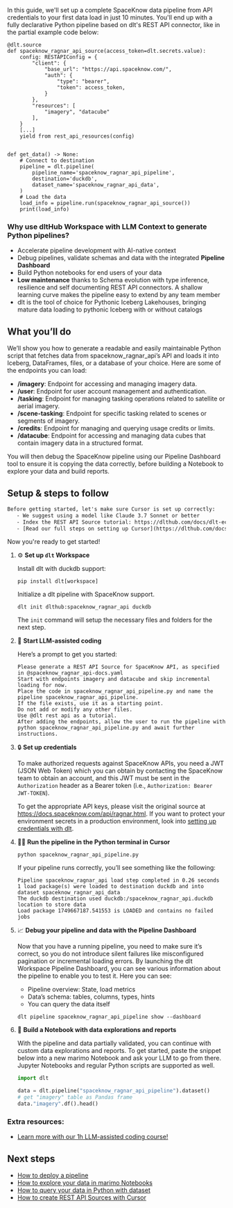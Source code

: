 In this guide, we'll set up a complete SpaceKnow data pipeline from API credentials to your first data load in just 10 minutes. You'll end up with a fully declarative Python pipeline based on dlt's REST API connector, like in the partial example code below:

```python-outcome
@dlt.source
def spaceknow_ragnar_api_source(access_token=dlt.secrets.value):
    config: RESTAPIConfig = {
        "client": {
            "base_url": "https://api.spaceknow.com/",
            "auth": {
                "type": "bearer",
                "token": access_token,
            }
        },
        "resources": [
            "imagery", "datacube"
        ],
    }
    [...]
    yield from rest_api_resources(config)


def get_data() -> None:
    # Connect to destination
    pipeline = dlt.pipeline(
        pipeline_name='spaceknow_ragnar_api_pipeline',
        destination='duckdb',
        dataset_name='spaceknow_ragnar_api_data', 
    )
    # Load the data
    load_info = pipeline.run(spaceknow_ragnar_api_source())
    print(load_info) 
```

### Why use dltHub Workspace with LLM Context to generate Python pipelines?

- Accelerate pipeline development with AI-native context
- Debug pipelines, validate schemas and data with the integrated **Pipeline Dashboard**
- Build Python notebooks for end users of your data
- **Low maintenance** thanks to Schema evolution with type inference, resilience and self documenting REST API connectors. A shallow learning curve makes the pipeline easy to extend by any team member
- dlt is the tool of choice for Pythonic Iceberg Lakehouses, bringing mature data loading to pythonic Iceberg with or without catalogs

## What you’ll do

We’ll show you how to generate a readable and easily maintainable Python script that fetches data from spaceknow_ragnar_api’s API and loads it into Iceberg, DataFrames, files, or a database of your choice. Here are some of the endpoints you can load:

- **/imagery**: Endpoint for accessing and managing imagery data.
- **/user**: Endpoint for user account management and authentication.
- **/tasking**: Endpoint for managing tasking operations related to satellite or aerial imagery.
- **/scene-tasking**: Endpoint for specific tasking related to scenes or segments of imagery.
- **/credits**: Endpoint for managing and querying usage credits or limits.
- **/datacube**: Endpoint for accessing and managing data cubes that contain imagery data in a structured format.

You will then debug the SpaceKnow pipeline using our Pipeline Dashboard tool to ensure it is copying the data correctly, before building a Notebook to explore your data and build reports.

## Setup & steps to follow

```default
Before getting started, let's make sure Cursor is set up correctly:
   - We suggest using a model like Claude 3.7 Sonnet or better
   - Index the REST API Source tutorial: https://dlthub.com/docs/dlt-ecosystem/verified-sources/rest_api/ and add it to context as **@dlt rest api**
   - [Read our full steps on setting up Cursor](https://dlthub.com/docs/dlt-ecosystem/llm-tooling/cursor-restapi#23-configuring-cursor-with-documentation)
```

Now you're ready to get started!

1. ⚙️ **Set up `dlt` Workspace**
    
    Install dlt with duckdb support:
    ```shell
    pip install dlt[workspace]
    ```

    Initialize a dlt pipeline with SpaceKnow support.
    ```shell
    dlt init dlthub:spaceknow_ragnar_api duckdb
    ```

    The `init` command will setup the necessary files and folders for the next step.
    
2. 🤠 **Start LLM-assisted coding**
    
    Here’s a prompt to get you started:
    
    ```prompt
    Please generate a REST API Source for SpaceKnow API, as specified in @spaceknow_ragnar_api-docs.yaml 
    Start with endpoints imagery and datacube and skip incremental loading for now. 
    Place the code in spaceknow_ragnar_api_pipeline.py and name the pipeline spaceknow_ragnar_api_pipeline. 
    If the file exists, use it as a starting point. 
    Do not add or modify any other files. 
    Use @dlt rest api as a tutorial. 
    After adding the endpoints, allow the user to run the pipeline with python spaceknow_ragnar_api_pipeline.py and await further instructions.
    ```

    
3. 🔒 **Set up credentials** 
    
    To make authorized requests against SpaceKnow APIs, you need a JWT (JSON Web Token) which you can obtain by contacting the SpaceKnow team to obtain an account, and this JWT must be sent in the `Authorization` header as a Bearer token (i.e., `Authorization: Bearer JWT-TOKEN`).
    
    To get the appropriate API keys, please visit the original source at https://docs.spaceknow.com/api/ragnar.html.
    If you want to protect your environment secrets in a production environment, look into [setting up credentials with dlt](https://dlthub.com/docs/walkthroughs/add_credentials).
    
4. 🏃‍♀️ **Run the pipeline in the Python terminal in Cursor**
    
    ```shell
    python spaceknow_ragnar_api_pipeline.py
    ```
    
    If your pipeline runs correctly, you’ll see something like the following:
    
    ```shell
    Pipeline spaceknow_ragnar_api load step completed in 0.26 seconds
    1 load package(s) were loaded to destination duckdb and into dataset spaceknow_ragnar_api_data
    The duckdb destination used duckdb:/spaceknow_ragnar_api.duckdb location to store data
    Load package 1749667187.541553 is LOADED and contains no failed jobs
    ```
    
5. 📈 **Debug your pipeline and data with the Pipeline Dashboard**

    Now that you have a running pipeline, you need to make sure it’s correct, so you do not introduce silent failures like misconfigured pagination or incremental loading errors. By launching the dlt Workspace Pipeline Dashboard, you can see various information about the pipeline to enable you to test it. Here you can see:
    - Pipeline overview: State, load metrics
    - Data’s schema: tables, columns, types, hints
    - You can query the data itself
    
    ```shell
    dlt pipeline spaceknow_ragnar_api_pipeline show --dashboard
    ```
    
6. 🐍 **Build a Notebook with data explorations and reports**

    With the pipeline and data partially validated, you can continue with custom data explorations and reports. To get started, paste the snippet below into a new marimo Notebook and ask your LLM to go from there. Jupyter Notebooks and regular Python scripts are supported as well.

    
    ```python
    import dlt

   data = dlt.pipeline("spaceknow_ragnar_api_pipeline").dataset()
   # get "imagery" table as Pandas frame
   data."imagery".df().head()
    ```

### Extra resources:

- [Learn more with our 1h LLM-assisted coding course!](https://www.youtube.com/watch?v=GGid70rnJuM)

## Next steps

- [How to deploy a pipeline](https://dlthub.com/docs/walkthroughs/deploy-a-pipeline)
- [How to explore your data in marimo Notebooks](https://dlthub.com/docs/general-usage/dataset-access/marimo)
- [How to query your data in Python with dataset](https://dlthub.com/docs/general-usage/dataset-access/dataset)
- [How to create REST API Sources with Cursor](https://dlthub.com/docs/dlt-ecosystem/llm-tooling/cursor-restapi)